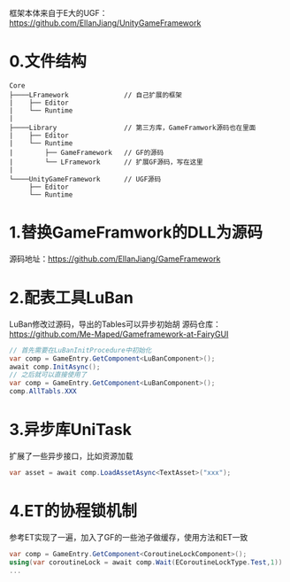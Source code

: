 框架本体来自于E大的UGF：https://github.com/EllanJiang/UnityGameFramework

# 0.文件结构
```
Core 
├────LFramework              // 自己扩展的框架
|    ├── Editor            
|    └── Runtime
|          
├────Library                 // 第三方库，GameFramwork源码也在里面
|    ├── Editor      
|    └── Runtime
|        ├── GameFramework   // GF的源码
|        └── LFramework      // 扩展GF源码，写在这里
|      
└────UnityGameFramework      // UGF源码
     ├── Editor      
     └── Runtime       
```

# 1.替换GameFramwork的DLL为源码
源码地址：https://github.com/EllanJiang/GameFramework

# 2.配表工具LuBan
LuBan修改过源码，导出的Tables可以异步初始胡
源码仓库：https://github.com/Me-Maped/Gameframework-at-FairyGUI
```c#
// 首先需要在LuBanInitProcedure中初始化
var comp = GameEntry.GetComponent<LuBanComponent>();
await comp.InitAsync();
// 之后就可以直接使用了
var comp = GameEntry.GetComponent<LuBanComponent>();
comp.AllTabls.XXX
```

# 3.异步库UniTask
扩展了一些异步接口，比如资源加载
```c#
var asset = await comp.LoadAssetAsync<TextAsset>("xxx");
```

# 4.ET的协程锁机制
参考ET实现了一遍，加入了GF的一些池子做缓存，使用方法和ET一致
```c#
var comp = GameEntry.GetComponent<CoroutineLockComponent>();
using(var coroutineLock = await comp.Wait(ECoroutineLockType.Test,1))
...
```
